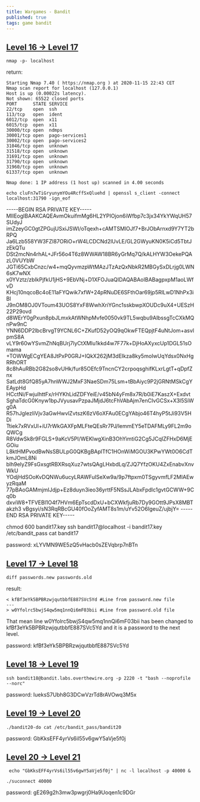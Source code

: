 ```yaml
---
title: Wargames - Bandit
published: true 
tags: game bandit
---
```


## [Level 16 -> Level 17](https://overthewire.org/wargames/bandit/bandit17.html)

```
nmap -p- localhost
```

return: 

```
Starting Nmap 7.40 ( https://nmap.org ) at 2020-11-15 22:43 CET
Nmap scan report for localhost (127.0.0.1)
Host is up (0.00022s latency).
Not shown: 65522 closed ports
PORT      STATE SERVICE
22/tcp    open  ssh
113/tcp   open  ident
6012/tcp  open  x11
6015/tcp  open  x11
30000/tcp open  ndmps
30001/tcp open  pago-services1
30002/tcp open  pago-services2
31046/tcp open  unknown
31518/tcp open  unknown
31691/tcp open  unknown
31790/tcp open  unknown
31960/tcp open  unknown
61337/tcp open  unknown

Nmap done: 1 IP address (1 host up) scanned in 4.00 seconds
```

```
echo cluFn7wTiGryunymYOu4RcffSxQluehd | openssl s_client -connect localhost:31790 -ign_eof
```

-----BEGIN RSA PRIVATE KEY-----
MIIEogIBAAKCAQEAvmOkuifmMg6HL2YPIOjon6iWfbp7c3jx34YkYWqUH57SUdyJ
imZzeyGC0gtZPGujUSxiJSWI/oTqexh+cAMTSMlOJf7+BrJObArnxd9Y7YT2bRPQ
Ja6Lzb558YW3FZl87ORiO+rW4LCDCNd2lUvLE/GL2GWyuKN0K5iCd5TbtJzEkQTu
DSt2mcNn4rhAL+JFr56o4T6z8WWAW18BR6yGrMq7Q/kALHYW3OekePQAzL0VUYbW
JGTi65CxbCnzc/w4+mqQyvmzpWtMAzJTzAzQxNbkR2MBGySxDLrjg0LWN6sK7wNX
x0YVztz/zbIkPjfkU1jHS+9EbVNj+D1XFOJuaQIDAQABAoIBABagpxpM1aoLWfvD
KHcj10nqcoBc4oE11aFYQwik7xfW+24pRNuDE6SFthOar69jp5RlLwD1NhPx3iBl
J9nOM8OJ0VToum43UOS8YxF8WwhXriYGnc1sskbwpXOUDc9uX4+UESzH22P29ovd
d8WErY0gPxun8pbJLmxkAtWNhpMvfe0050vk9TL5wqbu9AlbssgTcCXkMQnPw9nC
YNN6DDP2lbcBrvgT9YCNL6C+ZKufD52yOQ9qOkwFTEQpjtF4uNtJom+asvlpmS8A
vLY9r60wYSvmZhNqBUrj7lyCtXMIu1kkd4w7F77k+DjHoAXyxcUp1DGL51sOmama
+TOWWgECgYEA8JtPxP0GRJ+IQkX262jM3dEIkza8ky5moIwUqYdsx0NxHgRRhORT
8c8hAuRBb2G82so8vUHk/fur85OEfc9TncnCY2crpoqsghifKLxrLgtT+qDpfZnx
SatLdt8GfQ85yA7hnWWJ2MxF3NaeSDm75Lsm+tBbAiyc9P2jGRNtMSkCgYEAypHd
HCctNi/FwjulhttFx/rHYKhLidZDFYeiE/v45bN4yFm8x7R/b0iE7KaszX+Exdvt
SghaTdcG0Knyw1bpJVyusavPzpaJMjdJ6tcFhVAbAjm7enCIvGCSx+X3l5SiWg0A
R57hJglezIiVjv3aGwHwvlZvtszK6zV6oXFAu0ECgYAbjo46T4hyP5tJi93V5HDi
Ttiek7xRVxUl+iU7rWkGAXFpMLFteQEsRr7PJ/lemmEY5eTDAFMLy9FL2m9oQWCg
R8VdwSk8r9FGLS+9aKcV5PI/WEKlwgXinB3OhYimtiG2Cg5JCqIZFHxD6MjEGOiu
L8ktHMPvodBwNsSBULpG0QKBgBAplTfC1HOnWiMGOU3KPwYWt0O6CdTkmJOmL8Ni
blh9elyZ9FsGxsgtRBXRsqXuz7wtsQAgLHxbdLq/ZJQ7YfzOKU4ZxEnabvXnvWkU
YOdjHdSOoKvDQNWu6ucyLRAWFuISeXw9a/9p7ftpxm0TSgyvmfLF2MIAEwyzRqaM
77pBAoGAMmjmIJdjp+Ez8duyn3ieo36yrttF5NSsJLAbxFpdlc1gvtGCWW+9Cq0b
dxviW8+TFVEBl1O4f7HVm6EpTscdDxU+bCXWkfjuRb7Dy9GOtt9JPsX8MBTakzh3
vBgsyi/sN3RqRBcGU40fOoZyfAMT8s1m/uYv52O6IgeuZ/ujbjY=
-----END RSA PRIVATE KEY-----


chmod 600 bandit17.key 
ssh bandit17@localhost -i bandit17.key
/etc/bandit_pass
cat bandit17

password: xLYVMN9WE5zQ5vHacb0sZEVqbrp7nBTn

## [Level 17 -> Level 18](https://overthewire.org/wargames/bandit/bandit18.html)

```
diff passwords.new passwords.old
```

result:

```
< kfBf3eYk5BPBRzwjqutbbfE887SVc5Yd #Line from password.new file
---
> w0Yfolrc5bwjS4qw5mq1nnQi6mF03bii #Line from password.old file

```

That mean line w0Yfolrc5bwjS4qw5mq1nnQi6mF03bii has been changed to kfBf3eYk5BPBRzwjqutbbfE887SVc5Yd and it is a password to the next level.

password: kfBf3eYk5BPBRzwjqutbbfE887SVc5Yd


## [Level 18 -> Level 19](https://overthewire.org/wargames/bandit/bandit19.html)

```
ssh bandit18@bandit.labs.overthewire.org -p 2220 -t "bash --noprofile --norc"
```

password: IueksS7Ubh8G3DCwVzrTd8rAVOwq3M5x


## [Level 19 -> Level 20](https://overthewire.org/wargames/bandit/bandit20.html)

```
./bandit20-do cat /etc/bandit_pass/bandit20
```

password: GbKksEFF4yrVs6il55v6gwY5aVje5f0j

## [Level 20 -> Level 21](https://overthewire.org/wargames/bandit/bandit21.html)

```
 echo "GbKksEFF4yrVs6il55v6gwY5aVje5f0j" | nc -l localhost -p 40000 &

./suconnect 40000
```

password: gE269g2h3mw3pwgrj0Ha9Uoqen1c9DGr